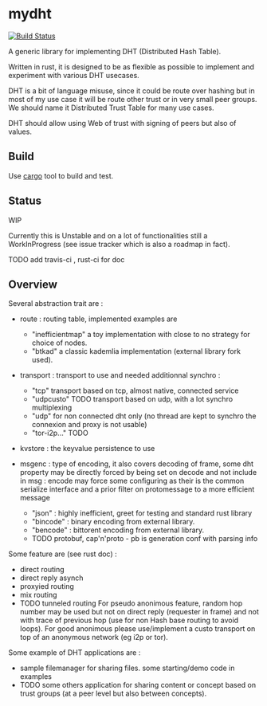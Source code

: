 mydht
=====

[![Build Status](https://travis-ci.org/cheme/mydht.svg?branch=master)](https://travis-ci.org/cheme/mydht)

A generic library for implementing DHT (Distributed Hash Table).

Written in rust, it is designed to be as flexible as possible to implement and experiment with various DHT usecases.

DHT is a bit of language misuse, since it could be route over hashing but in most of my use case it will be route other trust or in very small peer groups. We should name it Distributed Trust Table for many use cases.

DHT should allow using Web of trust with signing of peers but also of values.

Build
-----

Use [cargo](http://crates.io) tool to build and test.

Status
------

WIP

Currently this is Unstable and on a lot of functionalities still a WorkInProgress (see issue tracker which is also a roadmap in fact).

TODO add travis-ci , rust-ci for doc


Overview
--------

Several abstraction trait are :

* route : routing table, implemented examples are 
  - "inefficientmap" a toy implementation with close to no strategy for choice of nodes.
  - "btkad" a classic kademlia implementation (external library fork used).
* transport : transport to use and needed additionnal synchro :
  - "tcp" transport based on tcp, almost native, connected service
  - "udpcusto" TODO transport based on udp, with a lot synchro multiplexing 
  - "udp" for non connected dht only (no thread are kept to synchro the connexion and proxy is not usable)
  - "tor-i2p..." TODO
* kvstore : the keyvalue persistence to use

* msgenc : type of encoding, it also covers decoding of frame, some dht property may be directly forced by being set on decode and not include in msg : encode may force some configuring as their is the common serialize interface and a prior filter on protomessage to a more efficient message
  - "json" : highly inefficient, greet for testing and standard rust library
  - "bincode" : binary encoding from external library.
  - "bencode" : bittorent encoding from external library.
  - TODO protobuf, cap'n'proto - pb is generation conf with parsing info

Some feature are (see rust doc) :
- direct routing
- direct reply asynch
- proxyied routing
- mix routing
- TODO tunneled routing
For pseudo anonimous feature, random hop number may be used but not on direct reply (requester in frame) and not with trace of previous hop (use for non Hash base routing to avoid loops).
For good anonimous please use/implement a custo transport on top of an anonymous network (eg i2p or tor).

Some example of DHT applications are :
- sample filemanager for sharing files. some starting/demo code in examples
- TODO some others application for sharing content or concept based on trust groups (at a peer level but also between concepts).



